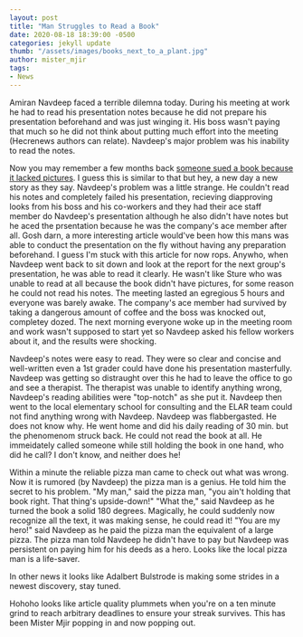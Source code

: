```yaml
---
layout: post
title: "Man Struggles to Read a Book"
date: 2020-08-18 18:39:00 -0500
categories: jekyll update
thumb: "/assets/images/books_next_to_a_plant.jpg"
author: mister_mjir
tags:
- News
---
```


Amiran Navdeep faced a terrible dilemna today. During his meeting at work he had to read his presentation notes because he did not prepare his presentation beforehand
and was just winging it. His boss wasn't paying that much so he did not think about putting much effort into the meeting (Hecrenews authors can relate). Navdeep's
major problem was his inability to read the notes.

Now you may remember a few months back
[someone sued a book because it lacked pictures](https://hecrenews.github.io/jekyll/update/2020/05/22/man-sues-book-for-not-having-images.html). I guess this is
similar to that but hey, a new day a new story as they say. Navdeep's problem was a little strange. He couldn't read his notes and completely failed his presentation,
recieving diapproving looks from his boss and his co-workers and they had their ace staff member do Navdeep's presentation although he also didn't have notes but he
aced the prsentation because he was the company's ace member after all. Gosh darn, a more interesting article would've been how this mans was able to conduct the
presentation on the fly without having any preparation beforehand. I guess I'm stuck with this article for now rops. Anywho, when Navdeep went back to sit down and
look at the report for the next group's presentation, he was able to read it clearly. He wasn't like Sture who was unable to read at all because the book didn't have
pictures, for some reason he could not read his notes. The meeting lasted an egregious 5 hours and everyone was barely awake. The company's ace member had survived
by taking a dangerous amount of coffee and the boss was knocked out, completey dozed. The next morning everyone woke up in the meeting room and work wasn't supposed
to start yet so Navdeep asked his fellow workers about it, and the results were shocking.

Navdeep's notes were easy to read. They were so clear and concise and well-written even a 1st grader could have done his presentation masterfully. Navdeep was getting
so distraught over this he had to leave the office to go and see a therapist. The therapist was unable to identify anything wrong, Navdeep's reading abilities were
"top-notch" as she put it. Navdeep then went to the local elementary school for consulting and the ELAR team could not find anything wrong with Navdeep. Navdeep was
flabbergasted. He does not know why. He went home and did his daily reading of 30 min. but the phenomenom struck back. He could not read the book at all. He
immeidately called someone while still holding the book in one hand, who did he call? I don't know, and neither does he!

Within a minute the reliable pizza man came to check out what was wrong. Now it is rumored (by Navdeep) the pizza man is a genius. He told him the secret to his
problem. "My man," said the pizza man, "you ain't holding that book right. That thing's upside-down!" "What the," said Navdeep as he turned the book a solid
180 degrees. Magically, he could suddenly now recognize all the text, it was making sense, he could read it! "You are my hero!" said Navdeep as he paid the pizza
man the equivalent of a large pizza. The pizza man told Navdeep he didn't have to pay but Navdeep was persistent on paying him for his deeds as a hero. Looks like
the local pizza man is a life-saver.

In other news it looks like Adalbert Bulstrode is making some strides in a newest discovery, stay tuned.

Hohoho looks like article quality plummets when you're on a ten minute grind to reach arbitrary deadlines to ensure your streak survives. This has been Mister Mjir
popping in and now popping out.
